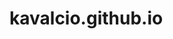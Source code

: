 # kavalcio.github.io
<!-- TO RUN LOCAL (on port 4000 by default): bundle exec jekyll serve -->


<!-- TODO -->